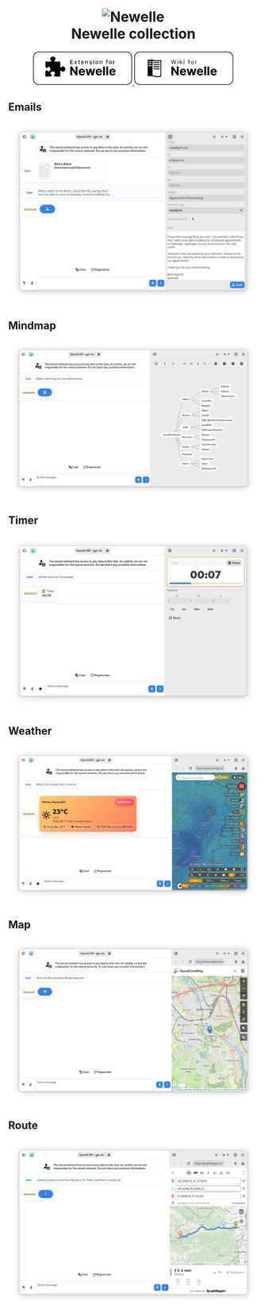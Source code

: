 <h1 align="center">
  <img src="https://raw.githubusercontent.com/qwersyk/Assets/refs/heads/main/extension.svg" alt="Newelle" width="192" height="192"/>
  <br>
  Newelle collection
</h1>
<p align="center">
    <a href="https://github.com/topics/newelle-extension">
      <picture>
        <source srcset="https://raw.githubusercontent.com/qwersyk/Assets/main/newelle-extension.svg" media="(prefers-color-scheme: light)">
        <source srcset="https://raw.githubusercontent.com/qwersyk/Assets/main/newelle-extension-dark.svg" media="(prefers-color-scheme: dark)">
        <img width="200" alt="Download on Flathub" src="https://raw.githubusercontent.com/qwersyk/Assets/main/newelle-extension.svg"/>
      </picture>
    </a>
    <a href="https://github.com/qwersyk/Newelle/wiki/User-guide-to-Extensions">
      <picture>
        <source srcset="https://raw.githubusercontent.com/qwersyk/Assets/main/newelle-wiki.svg" media="(prefers-color-scheme: light)">
        <source srcset="https://raw.githubusercontent.com/qwersyk/Assets/main/newelle-wiki-dark.svg" media="(prefers-color-scheme: dark)">
        <img width="200" alt="Wiki for Newelle" src="https://raw.githubusercontent.com/qwersyk/Assets/main/newelle-wiki.svg"/>
      </picture>
    </a>
    <br>
</p>

## Emails
<a href="extensions/email.py">
    <picture>
        <source srcset="screenshots/email-w.png" media="(prefers-color-scheme: light)">
        <source srcset="screenshots/email-b.png" media="(prefers-color-scheme: dark)">
        <img src="screenshots/email-w.png" alt="emails">
    </picture>
</a>

## Mindmap
<a href="extensions/mindmap.py">
    <picture>
        <source srcset="screenshots/mindmap-w.png" media="(prefers-color-scheme: light)">
        <source srcset="screenshots/mindmap-b.png" media="(prefers-color-scheme: dark)">
        <img src="screenshots/mindmap-w.png" alt="mindmap">
    </picture>
</a>

## Timer
<a href="extensions/timer.py">
    <picture>
        <source srcset="screenshots/timer-w.png" media="(prefers-color-scheme: light)">
        <source srcset="screenshots/timer-b.png" media="(prefers-color-scheme: dark)">
        <img src="screenshots/timer-w.png" alt="timer">
    </picture>
</a>

## Weather
<a href="extensions/weather.py">
    <picture>
        <source srcset="screenshots/weather-w.png" media="(prefers-color-scheme: light)">
        <source srcset="screenshots/weather-b.png" media="(prefers-color-scheme: dark)">
        <img src="screenshots/weather-w.png" alt="weather">
    </picture>
</a>

## Map
<a href="extensions/map.py">
    <picture>
        <source srcset="screenshots/map-w.png" media="(prefers-color-scheme: light)">
        <source srcset="screenshots/map-b.png" media="(prefers-color-scheme: dark)">
        <img src="screenshots/map-w.png" alt="map">
    </picture>
</a>

## Route
<a href="extensions/route.py">
    <picture>
        <source srcset="screenshots/route-w.png" media="(prefers-color-scheme: light)">
        <source srcset="screenshots/route-b.png" media="(prefers-color-scheme: dark)">
        <img src="screenshots/route-w.png" alt="route">
    </picture>
</a>